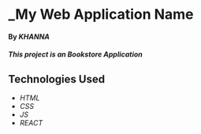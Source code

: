 # _My Web Application Name

#### By _**KHANNA**_

#### _This project is an Bookstore Application_

## Technologies Used

* _HTML_
* _CSS_
* _JS_
* _REACT_

